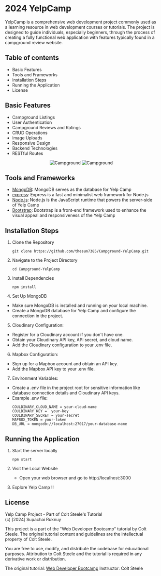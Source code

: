 # 2024 YelpCamp
YelpCamp is a comprehensive web development project commonly used as a learning resource in web development courses or tutorials. The project is designed to guide individuals, especially beginners, through the process of creating a fully functional web application with features typically found in a campground review website. 

## Table of contents
- Basic Features
- Tools and Frameworks
- Installation Steps
- Running the Application
- License

## Basic Features
* Campground Listings
* User Authentication
* Campground Reviews and Ratings
* CRUD Operations
* Image Uploads
* Responsive Design
* Backend Technologies
* RESTful Routes
  
 <p align="center">
  <img src="https://res.cloudinary.com/dwsihr9yg/image/upload/v1707702592/web-screenshots/elotc537lyfb3gdhppqe.jpg" alt="Campground">  
   <img src="https://res.cloudinary.com/dwsihr9yg/image/upload/v1707702592/web-screenshots/qiwxaiugfn4jv178gr4y.jpg" alt="Campground">
 </p>


## Tools and Frameworks
- [MongoDB](https://www.mongodb.com/): MongoDB serves as the database for Yelp Camp
- [express](https://expressjs.com//): Express is a fast and minimalist web framework for Node.js
- [Node.js](https://nodejs.org): Node.js is the JavaScript runtime that powers the server-side of Yelp Camp
- [Bootstrap](https://getbootstrap.com/): Bootstrap is a front-end framework used to enhance the visual appeal and responsiveness of the Yelp Camp

## Installation Steps
1. Clone the Repository
   ```
   git clone https://github.com/thesun7385/Campground-YelpCamp.git
   ```
2. Navigate to the Project Directory
   ```
   cd Campground-YelpCamp
   ```
3. Install Dependencies
   ```
   npm install
   ```
4. Set Up MongoDB
- Make sure MongoDB is installed and running on your local machine.
- Create a MongoDB database for Yelp Camp and configure the connection in the project.

5. Cloudinary Configuration:
- Register for a Cloudinary account if you don't have one.
- Obtain your Cloudinary API key, API secret, and cloud name.
- Add the Cloudinary configuration to your .env file.

6. Mapbox Configuration:
- Sign up for a Mapbox account and obtain an API key.
- Add the Mapbox API key to your .env file.

7. Environment Variables:
- Create a .env file in the project root for sensitive information like database connection details and Cloudinary API keys.
- Example .env file:
   ```
  COULDINARY_CLOUD_NAME = your-cloud-name
  COULDINARY_KEY =  your-key
  COULDINARY_SECRET = your-secret
  MAPBOX_TOKEN = your-token  
  DB_URL = mongodb://localhost:27017/your-database-name
   ```
## Running the Application

1. Start the server locally
   ```
   npm start
   ```
2. Visit the Local Website
   - Open your web browser and go to http://localhost:3000

4. Explore Yelp Camp !!
   
   
## License

Yelp Camp Project - Part of Colt Steele's Tutorial <br />
(c) [2024] Supachai Ruknuy

This project is a part of the "Web Developer Bootcamp" tutorial by Colt Steele. 
The original tutorial content and guidelines are the intellectual property of Colt Steele.

You are free to use, modify, and distribute the codebase for educational purposes.
Attribution to Colt Steele and the tutorial is required in any derivative work or distribution.

The original tutorial: [Web Developer Bootcamp](https://www.udemy.com/course/the-web-developer-bootcamp/?kw=web&src=sac)
Instructor: Colt Steele



